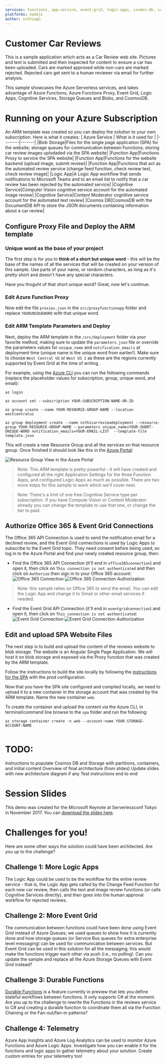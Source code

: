 ```yaml
---
services: functions, app-service, event-grid, logic-apps, cosmos-db, cognitive-services
platforms: nodejs
author: nzthiago
---
```

# Customer Car Reviews

This is a sample application which acts as a Car Review web site. Pictures and text is submitted and then inspected for content to ensure a car has been uploaded. Cars are marked approved while non-cars are marked rejected. Rejected cars get sent to a human reviewer via email for further analysis.

This sample showcases the Azure Serverless services, and takes advantage of Azure Functions, Azure Functions Proxy, Event Grid, Logic Apps, Cognitive Services, Storage Queues and Blobs, and CosmosDB.

# Running on your Azure Subscription

An ARM template was created so you can deploy the solution to your own subscription. Here is what it creates:
| Azure Service | What is it used for |
|--------|-------|
|Blob Storage|Files for the single page application (SPA) for the website; storage queues for communication between Functions; storing car review images uplodaded via the SPA website|
|Function App|Functions Proxy to service the SPA website|
|Function App|Functions for the website backend (upload image, submit review)|
|Function App|Functions that act as the automated review service (change feed function, check review text, check review image)|
|Logic App|A Logic App workflow that sends notifications to Microsoft Teams and to an email list to notify that a car review has been rejected by the automated service| 
|Cognitive Service|Computer Vision cognitive service account for the automated image review|
|Cognitive Service|Content Moderator cognitive service account for the automated text review|
|Cosmos DB|CosmosDB with the DocumentDB API to store the JSON documents containing information about a car review|

## Configure Proxy File and Deploy the ARM template

### Unique word as the base of your project
The first step is for you to **think of a short but unique word** - this will be the base of the names of all the services that will be created on your version of this sample. Use parts of your name, or random characters, as long as it's pretty short and doesn't have any special characters.

Have you thoguht of that short unique word? Great, now let's continue.

### Edit Azure Function Proxy 
Now edit the file `proxies.json` in the `src/proxyfunctionapp` folder and replace `YOURUNIQUEWORD` with that unique word.

### Edit ARM Template Parameters and Deploy
Next, deploy the ARM template in the `/src/deployment` folder via your favorite method, making sure to update the `parameters.json` file or override the parameters values for `unique_name` and `notification_emails` at deployment time (unique name is the unique word from earlier!). Make sure to choose `West Central US` or `West US 2` as these are the regions currently supported by Event Grid at the time of writing.  

For example, using the [Azure CLI](https://docs.microsoft.com/en-us/cli/azure/install-azure-cli?view=azure-cli-latest) you can run the following commands (replace the placeholder values for subscription, group, unique word, and email):
```azurecli
az login

az account set --subscription YOUR-SUBSCRIPTION-NAME-OR-ID

az group create --name YOUR-RESOURCE-GROUP-NAME --location westcentralus

az group deployment create --name nzthicarreviewdeployment --resource-group YOUR-RESOURCE-GROUP-NAME --parameters unique_name=YOUR-SHORT-UNIQUE-WORD notification_emails=YOUR-EMAIL-LIST  --template-file template.json
```

This will create a new Resource Group and all the services on that resource group. Once finished it should look like this in the [Azure Portal](https://portal.azure.com):

![Resource Group View in the Azure Portal](/img/resourcegroup.png)

> Note: This ARM template is pretty powerful - it will have created and configured all the right Application Settings for the three Function Apps, and configured Logic Apps as much as possible. There are two more steps for this sample to work which we'll cover next.

> Note: There's a limit of one free Cognitive Service type per subscription. If you have Compute Vision or Content Moderator already you can change the template to use that one, or change the tier to paid. 

## Authorize Office 365 & Event Grid Connections

The Office 365 API Connection is used to send the notification email for a declined review, and the Event Grid connections is used by Logic Apps to subscribe to the Event Grid topic. They need consent before being used, so log in to the Azure Portal and find your newly created resource group, then:

- Find the Office 365 API Connection (it'll end in `office365connection`) and open it, then click on `This connection is not authenticated` and then click on `Authorize` then sign in to your Office 365 account:
![Office 365 Connection](/img/office365connection.png)
![Office 365 Connection Authorization](/img/office365authorize.png)

> Note: this sample relies on Office 365 to send the email. You can edit the Logic App and change it to Gmail or other email services if needed.

- Find the Event Grid API Connection (it'll end in `eventgridconnection`) and open it, then click on `This connection is not authenticated`:
![Event Grid Connection](/img/eventgridconnection.png)
![Event Grid Connection Authorization](/img/eventgridauthorize.png)

## Edit and upload SPA Website Files
The next step is to build and upload the content of the reviews website to blob storage. The website is an Angular Single Page Application. We will host it on blob storage and exposed via the Proxy function that was created by the ARM template. 

Follow the instructions to build the site locally by following the [instructions for the SPA](src/spa/README.md) with the prod configuration.

Now that you have the SPA site configured and compiled locally, we need to upload it to a new container in the storage account that was created by the ARM template. Name the new container `web`. 

To create the container and upload the content via the Azure CLI, in terminal/command line browse to the `spa` folder and run the following:
```azurecli
az storage container create -n web --account-name YOUR-STORAGE-ACCOUNT-NAME


```

# TODO:
Instructions to populate Cosmos DB and Storage with partitions, containers, and initial content
Overview of final architecture (from slides)
Update slides with new architecture diagram if any
Test instructions end to end 

# Session Slides

This demo was created for the Microsoft Keynote at Serverlessconf Tokyo in November 2017. You can [download the slides here](/ServerlessConfTokyo2017MicrosoftKeynote).

# Challenges for you!

Here are some other ways the solution could have been architected. Are you up to the challenge?

## Challenge 1: More Logic Apps 
The Logic App could be used to be the workflow for the entire review service - that is, the Logic App gets called by the Change Feed Function for each new car review, then calls the text and image review functions (or calls Cognitive Services directly), and then goes into the human approval workflow for rejected reviews.

## Challenge 2: More Event Grid
The communication between functions could have been done using Event Grid instead of Azure Queues; we used queues to show how it is currently done and how storage queues (or Service Bus queues for extra enterprise level messaging) can be used for communication between services. But Event Grid can be used in this solution for all the messaging; this would make the functions trigger each other via push (i.e., no polling!. Can you update the sample and replace all the Azure Storage Queues with Event Grid instead?

## Challenge 3: Durable Functions
[Durable Functions](https://docs.microsoft.com/en-us/azure/azure-functions/durable-functions-overview) is a feature currently in preview that lets you define stateful workflows between functions. It only supports C# at the moment. Are you up to the challenge to rewrite the Functions in the reviews service to C# and creating a durable function to coordinate them all via the Function Chaining or the Fan-out/fan-in patterns?

## Challenge 4: Telemetry
Azure App Insights and Azure Log Analytics can be used to monitor Azure Functions and Azure Logic Apps. Investigate how you can enable it for the functions and logic apps to gather telemetry about your solution. Create custom entries for your telemetry too!